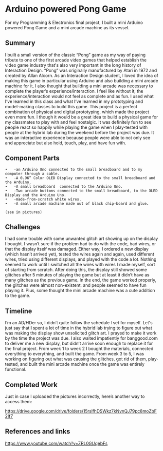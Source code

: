 # Arduino powered Pong Game

For my Programming & Electronics final project, I built a mini Arduino powered Pong Game and a mini arcade machine as its vessel.  

## Summary

I built a small version of the classic “Pong” game as my way of paying tribute to one of the first arcade video games that helped establish the video game industry that's also very important in the long history of Interaction Design. “Pong” was originally manufactured by Atari in 1972 and created by Allan Alcorn. As an Interaction Design student, I loved the idea of making this game in particular using Arduino and also building a mini arcade machine for it. I also thought that building a mini arcade was necessary to complete the player’s experience/interaction. I feel like without it, the experience/interaction would not feel as complete and as fun. I used what I’ve learned in this class and what I’ve learned in my prototyping and model-making classes to build this game. This project is a perfect combination of physical and digital prototyping, which made the project even more fun. I though it would be a great idea to build a physical game for my classmates to play with and feel nostalgic. It was definitely fun to see people react so happily while playing the game when I play-tested with people at the hybrid lab during the weekend before the project was due. It was an interactive experience because people were able to not only see and appreciate but also hold, touch, play, and have fun with. 

## Component Parts

	•	-an Arduino Uno connected to the small breadboard and to my computer through a cable. 
	•	-A 0.96” Color OLED Display connected to the small breadboard and the Arduino. 
	•	-A small breadboard  connected to the Arduino Uno. 
	•	-Two arcade buttons connected to the small breadboard, to the OLED Display and the Arduino Uno. 
	•	-made-from-scratch white wires.  
	•	-A small arcade machine made out of black chip-board and glue. 
	
	(see in pictures)
  

## Challenges

I had some trouble with some unwanted glitch art showing up on the display I bought. I wasn’t sure if the problem had to do with the code, bad wires, or that the display itself was damaged. Either way, I ordered a new display (which hasn’t arrived yet), tested the wires again and again, used different wires, tried using different displays, and played with the code a lot. Nothing seemed to work until I switched all the wires with wires I made myself, sort of starting from scratch. After doing this, the display still showed some glitches after 5 minutes of playing the game but at least it didn’t have as many glitches as the previous game. In the end, the game worked properly, the glitches were almost non-existent, and people seemed to have fun playing it. Plus, some thought the mini arcade machine was a cute addition to the game. 

## Timeline

I’m an AD/HDer so, I didn’t quite follow the schedule I set for myself. Let's just say that I spent a lot of time in the hybrid lab trying to figure out what was making the display show unsolicited glitch art. I prayed to make it work by the time the project was due. I also waited impatiently for banggood.com to deliver me a new display, but didn’t arrive soon enough to replace it for the final project. From week 1 to week 2 I bought the materials, connected everything to everything, and built the game. From week 3 to 5, I was working on figuring out what was causing the glitches, got rid of them, play-tested, and built the mini arcade machine once the game was entirely functional. 

## Completed Work

Just in case I uploaded the pictures incorrectly, here’s another way to access them: 

https://drive.google.com/drive/folders/15rsIfhDSWkz7kNvnQJ79pc8moZbF2If7


## References and links

https://www.youtube.com/watch?v=ZRL0GUqebFs
